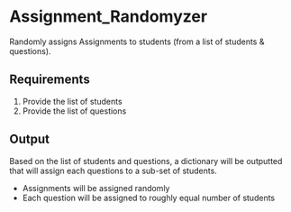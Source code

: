 # Assignment_Randomyzer
Randomly assigns Assignments to students (from a list of students &amp; questions).

## Requirements
1. Provide the list of students
2. Provide the list of questions

## Output
Based on the list of students and questions, a dictionary will be outputted that will assign each questions to a sub-set of students.
* Assignments will be assigned randomly
* Each question will be assigned to roughly equal number of students
